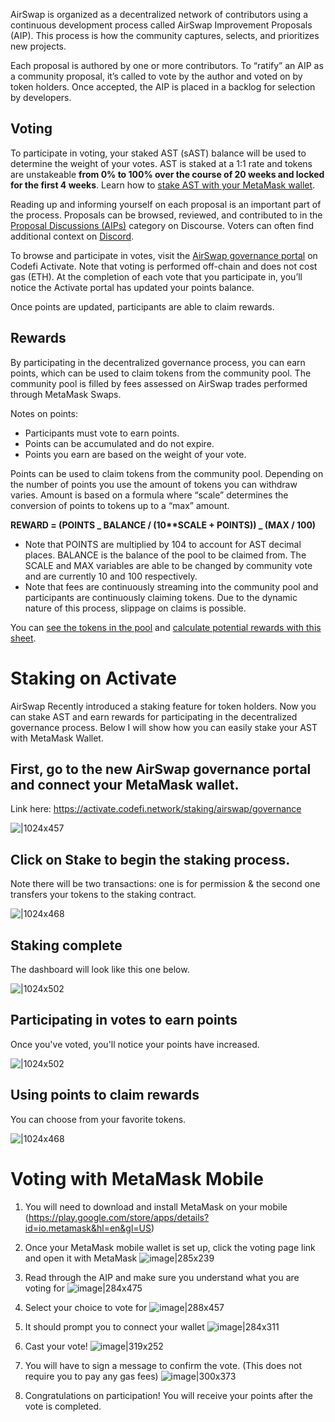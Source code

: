 AirSwap is organized as a decentralized network of contributors using a continuous development process called AirSwap Improvement Proposals (AIP). This process is how the community captures, selects, and prioritizes new projects.

Each proposal is authored by one or more contributors. To “ratify” an AIP as a community proposal, it’s called to vote by the author and voted on by token holders. Once accepted, the AIP is placed in a backlog for selection by developers.

## Voting

To participate in voting, your staked AST (sAST) balance will be used to determine the weight of your votes. AST is staked at a 1:1 rate and tokens are unstakeable **from 0% to 100% over the course of 20 weeks and locked for the first 4 weeks**. Learn how to [stake AST with your MetaMask wallet](https://community.airswap.io/t/guides-how-to-stake-ast-with-metamask/50).

Reading up and informing yourself on each proposal is an important part of the process. Proposals can be browsed, reviewed, and contributed to in the [Proposal Discussions (AIPs)](https://community.airswap.io/c/proposals) category on Discourse. Voters can often find additional context on [Discord](https://chat.airswap.io/).

To browse and participate in votes, visit the [AirSwap governance portal](https://activate.codefi.network/staking/airswap/governance) on Codefi Activate. Note that voting is performed off-chain and does not cost gas (ETH). At the completion of each vote that you participate in, you’ll notice the Activate portal has updated your points balance.

Once points are updated, participants are able to claim rewards.

## Rewards

By participating in the decentralized governance process, you can earn points, which can be used to claim tokens from the community pool. The community pool is filled by fees assessed on AirSwap trades performed through MetaMask Swaps.

Notes on points:

- Participants must vote to earn points.
- Points can be accumulated and do not expire.
- Points you earn are based on the weight of your vote.

Points can be used to claim tokens from the community pool. Depending on the number of points you use the amount of tokens you can withdraw varies. Amount is based on a formula where “scale” determines the conversion of points to tokens up to a “max” amount.

**REWARD = (POINTS _ BALANCE / (10\*\*SCALE + POINTS)) _ (MAX / 100)**

- Note that POINTS are multiplied by 104 to account for AST decimal places. BALANCE is the balance of the pool to be claimed from. The SCALE and MAX variables are able to be changed by community vote and are currently 10 and 100 respectively.
- Note that fees are continuously streaming into the community pool and participants are continuously claiming tokens. Due to the dynamic nature of this process, slippage on claims is possible.

You can [see the tokens in the pool](https://app.zerion.io/0x7296333e1615721f4Bd9Df1a3070537484A50CF8/overview) and [calculate potential rewards with this sheet](https://docs.google.com/spreadsheets/d/1VU65mQUF8sADMT__Mr0nEHdbSTidR-XgGwzicizCXko/edit#gid=0).

# Staking on Activate

AirSwap Recently introduced a staking feature for token holders. Now you can stake AST and earn rewards for participating in the decentralized governance process. Below I will show how you can easily stake your AST with MetaMask Wallet.

## First, go to the new AirSwap governance portal and connect your MetaMask wallet.

Link here: https://activate.codefi.network/staking/airswap/governance

![|1024x457](../.gitbook/assets/95263fbc76788410a762860763cc3aa47abab6d1.png)

## Click on Stake to begin the staking process.

Note there will be two transactions: one is for permission & the second one transfers your tokens to the staking contract.

![|1024x468](../.gitbook/assets/86accfee5ce0af6ac6310ba1a80b39e9cc104947.png)

## Staking complete

The dashboard will look like this one below.

![|1024x502](../.gitbook/assets/e480f2e7f8795306a0a39bd49a772ff7e6b894df.png)

## Participating in votes to earn points

Once you've voted, you'll notice your points have increased.

![|1024x502](../.gitbook/assets/e480f2e7f8795306a0a39bd49a772ff7e6b894df.png)

## Using points to claim rewards

You can choose from your favorite tokens.

![|1024x468](../.gitbook/assets/b1c444bfe658e3c0e16bcb1621675ec0366a80f2.png)

# Voting with MetaMask Mobile

1. You will need to download and install MetaMask on your mobile (https://play.google.com/store/apps/details?id=io.metamask&hl=en&gl=US)

2. Once your MetaMask mobile wallet is set up, click the voting page link and open it with MetaMask
   ![image|285x239](../.gitbook/assets/813697c84bf291b11e7acaf30db3b71041109dd5.png)

3. Read through the AIP and make sure you understand what you are voting for
   ![image|284x475](../.gitbook/assets/999955bd725bd8203dbb5eb35d797a393965ad11.png)

4. Select your choice to vote for
   ![image|288x457](../.gitbook/assets/55dff0dc8db6ec075fb0da374730564635ceb55f.png)

5. It should prompt you to connect your wallet
   ![image|284x311](../.gitbook/assets/8fffc2217b50d29e250e2529b2e93d556a99c740.png)

6. Cast your vote!
   ![image|319x252](../.gitbook/assets/5aedf9bba1a86b5435a52a9b5b855e17927322f2.png)

7. You will have to sign a message to confirm the vote. (This does not require you to pay any gas fees)
   ![image|300x373](../.gitbook/assets/5d34fc3567ad0f4b52aae738075c526a18ae4103.png)

8. Congratulations on participation! You will receive your points after the vote is completed.
